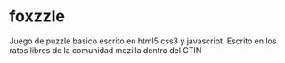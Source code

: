 foxzzle
=======

Juego de puzzle basico escrito en html5 css3 y javascript. Escrito en los ratos libres de la comunidad mozilla dentro del CTIN
